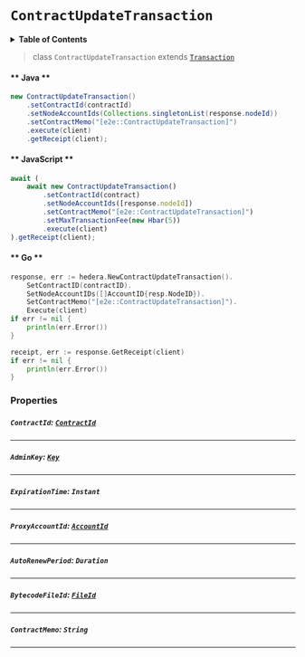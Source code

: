 # `ContractUpdateTransaction`

<details>
<summary><b>Table of Contents</b></summary>

| Item | Java | JavaScript | Go
| - | - | - | - |
| [`ContractId`](#contractid-Contractid) | ✅ | ✅ | ✅
| [`ContractMemo`](#contractmemo-string) | ✅ | ✅ | ✅
| [`AdminKey`](#adminkey-key) | ✅ | ✅ | ✅
| [`ExpirationTime`](#expirationtime-instant) | ✅ | ✅ | ✅
| [`AutoRenewPeriod`](#autorenewperiod-duration) | ✅ | ✅ | ✅
| [`ProxyAccountId`](#proxyaccountid-accountidreferencecryptocurrencyaccountidmd) | ✅ | ✅ | ✅
| [`BytecodeFileId`](#bytecodefileid-fileidreferencefilefileidmd) | ✅ | ✅ | ✅
</details>

> class `ContractUpdateTransaction` extends [`Transaction`](reference/Transaction.md)

<!-- tabs:start -->

#### ** Java **

```java
new ContractUpdateTransaction()
    .setContractId(contractId)
    .setNodeAccountIds(Collections.singletonList(response.nodeId))
    .setContractMemo("[e2e::ContractUpdateTransaction]")
    .execute(client)
    .getReceipt(client);
```

#### ** JavaScript **

```js
await (
    await new ContractUpdateTransaction()
        .setContractId(contract)
        .setNodeAccountIds([response.nodeId])
        .setContractMemo("[e2e::ContractUpdateTransaction]")
        .setMaxTransactionFee(new Hbar(5))
        .execute(client)
).getReceipt(client);
```

#### ** Go **

```go
response, err := hedera.NewContractUpdateTransaction().
    SetContractID(contractID).
    SetNodeAccountIDs([]AccountID{resp.NodeID}).
    SetContractMemo("[e2e::ContractUpdateTransaction]").
    Execute(client)
if err != nil {
    println(err.Error())
}

receipt, err := response.GetReceipt(client)
if err != nil {
    println(err.Error())
}
```

<!-- tabs:end -->

### Properties

##### `ContractId`: [`ContractId`](reference/contract/ContractId.md)

---

##### `AdminKey`: [`Key`](reference/cryptography/Key.md)

---

##### `ExpirationTime`: `Instant`

---

##### `ProxyAccountId`: [`AccountId`](reference/cryptocurrency/AccountId.md)

---

##### `AutoRenewPeriod`: `Duration`

---

##### `BytecodeFileId`: [`FileId`](reference/file/FileId.md)

---

##### `ContractMemo`: `String`

---
